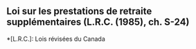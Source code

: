 ## Loi sur les prestations de retraite supplémentaires (L.R.C. (1985), ch. S-24)
  *[L.R.C.]: Lois révisées du Canada
